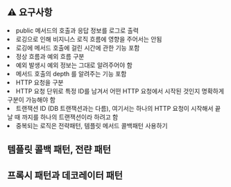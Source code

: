 ## ⚠️ 요구사항

<li> public 메서드의 호출과 응답 정보를 로그로 출력</li>
<li> 로깅으로 인해 비지니스 로직 흐름에 영향을 주어서는 안됨</li>
<li> 로깅에 메서드 호출에 걸린 시간에 관한 기능 포함</li>
<li> 정상 흐름과 예외 흐름 구분</li>
<li> 예외 발생시 예외 정보는 그대로 알려주어야 함</li>
<li> 메서드 호출의 depth 를 알려주는 기능 포함</li>
<li> HTTP 요청을 구분</li>
<li> HTTP 요청 단위로 특정 ID를 남겨서 어떤 HTTP 요청에서 시작된 것인지 명확하게 구분이 가능해야 함</li>
<li> 트랜잭션 ID (DB 트랜잭션과는 다름), 여기서는 하나의 HTTP 요청이 시작해서 끝날 때 까지를 하나의 트랜잭션이라 하려고 함</li>
<li> 중복되는 로직은 전략패턴, 템플릿 메서드 콜백패턴 사용하기</li>

## 템플릿 콜백 패턴, 전랸 패턴

## 프록시 패턴과 데코레이터 패턴